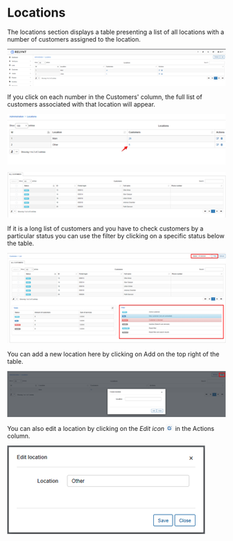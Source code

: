 Locations
=========

The locations section displays a table presenting a list of all locations with a number of customers assigned to the location.

![Locations](locations.png)

 If you click on each number in the Customers' column, the full list of customers associated with that location will appear.

 ![Customers per locations](customers_per_locations1.png)

![Customers per locations](customers_per_locations.png)

If it is a long list of customers and you have to check customers by a particular status you can use the filter by clicking on a specific status below the table.

![Filter](filter.png)

You can add a new location here by clicking on Add on the top right of the table.

![Create location](create_location.png)

You can also edit a location by clicking on the *Edit icon* <icon class="image-icon">![ViewIcon1](view_icon1.png)</icon> in the Actions column.

![Edit location](edit_location.png)

